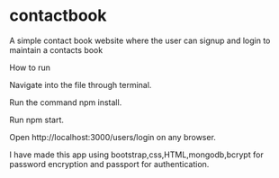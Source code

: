 # contactbook
A simple contact book website where the user can signup and login to maintain a contacts book

How to run 

Navigate into the file through terminal. 

Run the command npm install. 

Run npm start. 

Open http://localhost:3000/users/login on any browser.



I have made this app using bootstrap,css,HTML,mongodb,bcrypt for password encryption and passport for authentication.
